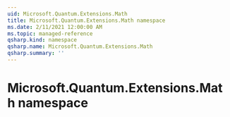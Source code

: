 ```yaml
---
uid: Microsoft.Quantum.Extensions.Math
title: Microsoft.Quantum.Extensions.Math namespace
ms.date: 2/11/2021 12:00:00 AM
ms.topic: managed-reference
qsharp.kind: namespace
qsharp.name: Microsoft.Quantum.Extensions.Math
qsharp.summary: ''
---
```


# Microsoft.Quantum.Extensions.Math namespace



